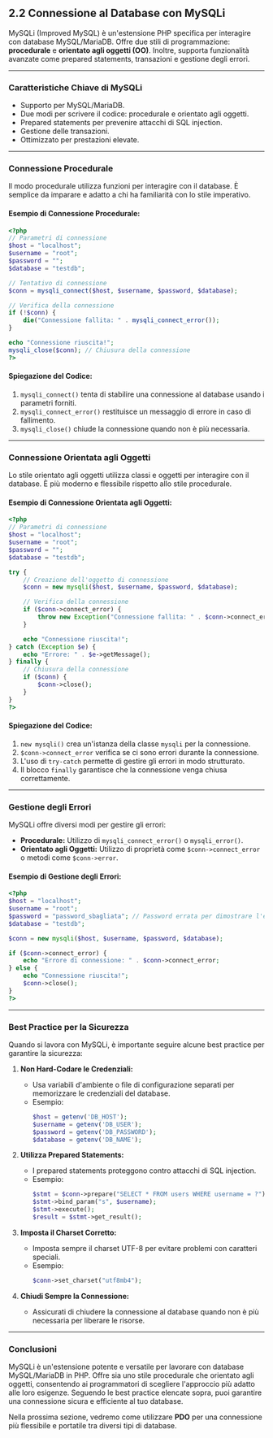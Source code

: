 ## **2.2 Connessione al Database con MySQLi**

MySQLi (Improved MySQL) è un'estensione PHP specifica per interagire con database MySQL/MariaDB. Offre due stili di programmazione: **procedurale** e **orientato agli oggetti (OO)**. Inoltre, supporta funzionalità avanzate come prepared statements, transazioni e gestione degli errori.

---

### **Caratteristiche Chiave di MySQLi**
- Supporto per MySQL/MariaDB.
- Due modi per scrivere il codice: procedurale e orientato agli oggetti.
- Prepared statements per prevenire attacchi di SQL injection.
- Gestione delle transazioni.
- Ottimizzato per prestazioni elevate.

---

### **Connessione Procedurale**

Il modo procedurale utilizza funzioni per interagire con il database. È semplice da imparare e adatto a chi ha familiarità con lo stile imperativo.

#### **Esempio di Connessione Procedurale:**
```php
<?php
// Parametri di connessione
$host = "localhost";
$username = "root";
$password = "";
$database = "testdb";

// Tentativo di connessione
$conn = mysqli_connect($host, $username, $password, $database);

// Verifica della connessione
if (!$conn) {
    die("Connessione fallita: " . mysqli_connect_error());
}

echo "Connessione riuscita!";
mysqli_close($conn); // Chiusura della connessione
?>
```

#### **Spiegazione del Codice:**
1. `mysqli_connect()` tenta di stabilire una connessione al database usando i parametri forniti.
2. `mysqli_connect_error()` restituisce un messaggio di errore in caso di fallimento.
3. `mysqli_close()` chiude la connessione quando non è più necessaria.

---

### **Connessione Orientata agli Oggetti**

Lo stile orientato agli oggetti utilizza classi e oggetti per interagire con il database. È più moderno e flessibile rispetto allo stile procedurale.

#### **Esempio di Connessione Orientata agli Oggetti:**
```php
<?php
// Parametri di connessione
$host = "localhost";
$username = "root";
$password = "";
$database = "testdb";

try {
    // Creazione dell'oggetto di connessione
    $conn = new mysqli($host, $username, $password, $database);

    // Verifica della connessione
    if ($conn->connect_error) {
        throw new Exception("Connessione fallita: " . $conn->connect_error);
    }

    echo "Connessione riuscita!";
} catch (Exception $e) {
    echo "Errore: " . $e->getMessage();
} finally {
    // Chiusura della connessione
    if ($conn) {
        $conn->close();
    }
}
?>
```

#### **Spiegazione del Codice:**
1. `new mysqli()` crea un'istanza della classe `mysqli` per la connessione.
2. `$conn->connect_error` verifica se ci sono errori durante la connessione.
3. L'uso di `try-catch` permette di gestire gli errori in modo strutturato.
4. Il blocco `finally` garantisce che la connessione venga chiusa correttamente.

---

### **Gestione degli Errori**

MySQLi offre diversi modi per gestire gli errori:
- **Procedurale:** Utilizzo di `mysqli_connect_error()` o `mysqli_error()`.
- **Orientato agli Oggetti:** Utilizzo di proprietà come `$conn->connect_error` o metodi come `$conn->error`.

#### **Esempio di Gestione degli Errori:**
```php
<?php
$host = "localhost";
$username = "root";
$password = "password_sbagliata"; // Password errata per dimostrare l'errore
$database = "testdb";

$conn = new mysqli($host, $username, $password, $database);

if ($conn->connect_error) {
    echo "Errore di connessione: " . $conn->connect_error;
} else {
    echo "Connessione riuscita!";
    $conn->close();
}
?>
```

---

### **Best Practice per la Sicurezza**

Quando si lavora con MySQLi, è importante seguire alcune best practice per garantire la sicurezza:

1. **Non Hard-Codare le Credenziali:**
   - Usa variabili d'ambiente o file di configurazione separati per memorizzare le credenziali del database.
   - Esempio:
     ```php
     $host = getenv('DB_HOST');
     $username = getenv('DB_USER');
     $password = getenv('DB_PASSWORD');
     $database = getenv('DB_NAME');
     ```

2. **Utilizza Prepared Statements:**
   - I prepared statements proteggono contro attacchi di SQL injection.
   - Esempio:
     ```php
     $stmt = $conn->prepare("SELECT * FROM users WHERE username = ?");
     $stmt->bind_param("s", $username);
     $stmt->execute();
     $result = $stmt->get_result();
     ```

3. **Imposta il Charset Corretto:**
   - Imposta sempre il charset UTF-8 per evitare problemi con caratteri speciali.
   - Esempio:
     ```php
     $conn->set_charset("utf8mb4");
     ```

4. **Chiudi Sempre la Connessione:**
   - Assicurati di chiudere la connessione al database quando non è più necessaria per liberare le risorse.

---

### **Conclusioni**

MySQLi è un'estensione potente e versatile per lavorare con database MySQL/MariaDB in PHP. Offre sia uno stile procedurale che orientato agli oggetti, consentendo ai programmatori di scegliere l'approccio più adatto alle loro esigenze. Seguendo le best practice elencate sopra, puoi garantire una connessione sicura e efficiente al tuo database.

Nella prossima sezione, vedremo come utilizzare **PDO** per una connessione più flessibile e portatile tra diversi tipi di database.
